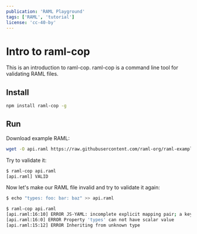 ```yaml
---
publication: 'RAML Playground'
tags: ['RAML', 'tutorial']
license: 'cc-40-by'
---
```


# Intro to raml-cop

This is an introduction to raml-cop. raml-cop is a command line tool for validating RAML files.

## Install

```sh
npm install raml-cop -g
```

## Run

Download example RAML:

```sh
wget -O api.raml https://raw.githubusercontent.com/raml-org/raml-examples/master/typesystem/simple.raml
```

Try to validate it:

```sh
$ raml-cop api.raml
[api.raml] VALID
```

Now let's make our RAML file invalid and try to validate it again:

```sh
$ echo "types: foo: bar: baz" >> api.raml

$ raml-cop api.raml
[api.raml:16:10] ERROR JS-YAML: incomplete explicit mapping pair; a key node is missed at line 17, column 11
[api.raml:16:0] ERROR Property 'types' can not have scalar value
[api.raml:15:12] ERROR Inheriting from unknown type
```
